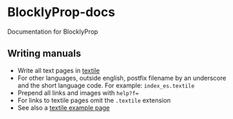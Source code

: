# BlocklyProp-docs
Documentation for BlocklyProp

## Writing manuals

* Write all text pages in [textile](http://txstyle.org/article/34/textile-resources)
* For other languages, outside english, postfix filename by an underscore and the short language code. For example: `index_es.textile`
* Prepend all links and images with `help?f=`
* For links to textile pages omit the `.textile` extension
* See also a [textile example page](textileexample.textile)